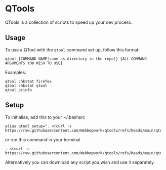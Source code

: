 # QTools
QTools is a collection of scripts to speed up your dev process.

## Usage
To use a QTool with the `qtool` command set up, follow this format:
```
qtool {COMMAND NAME(same as directory in the repo)} {ALL COMMAND ARGUMENTS YOU WISH TO USE}
```
Examples:
```
qtool chkstat firefox
qtool chkstat qtool
qtool pcinfo
```

## Setup

To initialise, add this to your ~/.bashsrc
```
alias qtool_setup=". <(curl -s https://raw.githubusercontent.com/Webbopwork/qtools/refs/heads/main/qtool/setup.sh)"
```
or run this command in your terminal
```
. <(curl -s https://raw.githubusercontent.com/Webbopwork/qtools/refs/heads/main/qtool/setup.sh)
```
Alternatively you can download any script you wish and use it separately.
